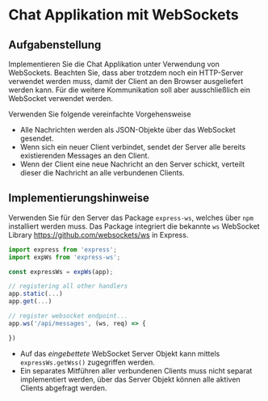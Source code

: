 # Chat Applikation mit WebSockets

## Aufgabenstellung

Implementieren Sie die Chat Applikation unter Verwendung von WebSockets.
Beachten Sie, dass aber trotzdem noch ein HTTP-Server verwendet werden muss, damit
der Client an den Browser ausgeliefert werden kann. Für die weitere Kommunikation
soll aber ausschließlich ein WebSocket verwendet werden.

Verwenden Sie folgende vereinfachte Vorgehensweise

* Alle Nachrichten werden als JSON-Objekte über das WebSocket gesendet.
* Wenn sich ein neuer Client verbindet, sendet der Server alle bereits existierenden Messages an den Client.
* Wenn der Client eine neue Nachricht an den Server schickt, verteilt dieser die Nachricht an alle verbundenen Clients.

## Implementierungshinweise

Verwenden Sie für den Server das Package `express-ws`, welches über `npm` installiert
werden muss. Das Package integriert die bekannte `ws` WebSocket Library <https://github.com/websockets/ws>
in Express.

```javascript
import express from 'express';
import expWs from 'express-ws';

const expressWs = expWs(app);

// registering all other handlers
app.static(...)
app.get(...)

// register websocket endpoint...
app.ws('/api/messages', (ws, req) => {

})
```

* Auf das _eingebettete_ WebSocket Server Objekt kann mittels `expressWs.getWss()` zugegriffen werden.
* Ein separates Mitführen aller verbundenen Clients muss nicht separat implementiert werden, über das
Server Objekt können alle aktiven Clients abgefragt werden.

